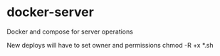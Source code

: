# docker-server

Docker and compose for server operations

New deploys will have to set owner and permissions
chmod -R +x \*.sh
